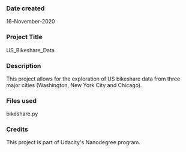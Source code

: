 ### Date created
16-November-2020

### Project Title
US_Bikeshare_Data

### Description
This project allows for the exploration of US bikeshare data from three major cities (Washington, New York City and Chicago). 

### Files used
bikeshare.py

### Credits
This project is part of Udacity's Nanodegree program. 


